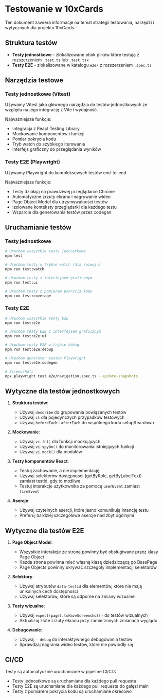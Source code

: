 # Testowanie w 10xCards

Ten dokument zawiera informacje na temat strategii testowania, narzędzi i wytycznych dla projektu 10xCards.

## Struktura testów

- **Testy jednostkowe** - zlokalizowane obok plików które testują z rozszerzeniem `.test.ts` lub `.test.tsx`
- **Testy E2E** - zlokalizowane w katalogu `e2e/` z rozszerzeniem `.spec.ts`

## Narzędzia testowe

### Testy jednostkowe (Vitest)

Używamy Vitest jako głównego narzędzia do testów jednostkowych ze względu na jego integrację z Vite i wydajność.

Najważniejsze funkcje:
- Integracja z React Testing Library
- Mockowanie komponentów i funkcji
- Pomiar pokrycia kodu
- Tryb watch do szybkiego iterowania
- Interfejs graficzny do przeglądania wyników

### Testy E2E (Playwright)

Używamy Playwright do kompleksowych testów end-to-end.

Najważniejsze funkcje:
- Testy działają na prawdziwej przeglądarce Chrome
- Automatyczne zrzuty ekranu i nagrywanie wideo
- Page Object Model dla utrzymywalności testów
- Izolowane konteksty przeglądarki dla każdego testu
- Wsparcie dla generowania testów przez codegen

## Uruchamianie testów

### Testy jednostkowe

```bash
# Uruchom wszystkie testy jednostkowe
npm test

# Uruchom testy w trybie watch (dla rozwoju)
npm run test:watch

# Uruchom testy z interfejsem graficznym
npm run test:ui

# Uruchom testy z pomiarem pokrycia kodu
npm run test:coverage
```

### Testy E2E

```bash
# Uruchom wszystkie testy E2E
npm run test:e2e

# Uruchom testy E2E z interfejsem graficznym
npm run test:e2e:ui

# Uruchom testy E2E w trybie debug
npm run test:e2e:debug

# Uruchom generator testów Playwright
npm run test:e2e:codegen

# Screenshots
npx playwright test e2e/navigation.spec.ts --update-snapshots
```

## Wytyczne dla testów jednostkowych

1. **Struktura testów**:
   - Używaj `describe` do grupowania powiązanych testów
   - Używaj `it` dla pojedynczych przypadków testowych
   - Używaj `beforeEach` i `afterEach` do wspólnego kodu setup/teardown

2. **Mockowanie**:
   - Używaj `vi.fn()` dla funkcji mockujących
   - Używaj `vi.spyOn()` do monitorowania istniejących funkcji
   - Używaj `vi.mock()` dla modułów

3. **Testy komponentów React**:
   - Testuj zachowanie, a nie implementację
   - Używaj selektorów dostępności (getByRole, getByLabelText) zamiast testid, gdy to możliwe
   - Testuj interakcje użytkownika za pomocą `userEvent` zamiast `fireEvent`

4. **Asercje**:
   - Używaj czytelnych asercji, które jasno komunikują intencję testu
   - Preferuj bardziej szczegółowe asercje nad zbyt ogólnymi

## Wytyczne dla testów E2E

1. **Page Object Model**:
   - Wszystkie interakcje ze stroną powinny być obsługiwane przez klasy Page Object
   - Każda strona powinna mieć własną klasę dziedziczącą po BasePage
   - Page Objects powinny ukrywać szczegóły implementacji selektorów

2. **Selektory**:
   - Używaj atrybutów `data-testid` dla elementów, które nie mają unikalnych cech dostępności
   - Używaj selektorów, które są odporne na zmiany wizualne

3. **Testy wizualne**:
   - Używaj `expect(page).toHaveScreenshot()` do testów wizualnych
   - Aktualizuj złote zrzuty ekranu przy zamierzonych zmianach wyglądu

4. **Debugowanie**:
   - Używaj `--debug` do interaktywnego debugowania testów
   - Sprawdzaj nagrania wideo testów, które nie powiodły się

## CI/CD

Testy są automatycznie uruchamiane w pipeline CI/CD:
- Testy jednostkowe są uruchamiane dla każdego pull requesta
- Testy E2E są uruchamiane dla każdego pull requesta do gałęzi main
- Testy z pomiarem pokrycia kodu są uruchamiane okresowo 